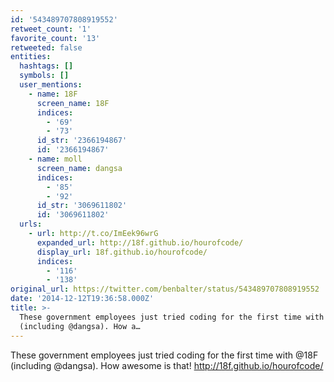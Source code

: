 ```yaml
---
id: '543489707808919552'
retweet_count: '1'
favorite_count: '13'
retweeted: false
entities:
  hashtags: []
  symbols: []
  user_mentions:
    - name: 18F
      screen_name: 18F
      indices:
        - '69'
        - '73'
      id_str: '2366194867'
      id: '2366194867'
    - name: moll
      screen_name: dangsa
      indices:
        - '85'
        - '92'
      id_str: '3069611802'
      id: '3069611802'
  urls:
    - url: http://t.co/ImEek96wrG
      expanded_url: http://18f.github.io/hourofcode/
      display_url: 18f.github.io/hourofcode/
      indices:
        - '116'
        - '138'
original_url: https://twitter.com/benbalter/status/543489707808919552
date: '2014-12-12T19:36:58.000Z'
title: >-
  These government employees just tried coding for the first time with @18F
  (including @dangsa). How a…
---
```


These government employees just tried coding for the first time with @18F (including @dangsa). How awesome is that! http://18f.github.io/hourofcode/